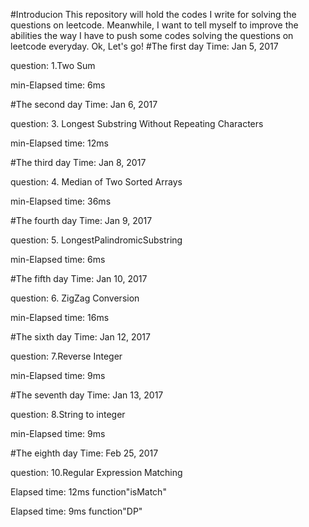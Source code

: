#Introducion
This repository will hold the codes I write for solving the questions on leetcode. Meanwhile, I want to tell myself to improve the abilities the way I have to push some codes solving the questions on leetcode everyday. Ok, Let's go!
#The first day 
Time: Jan 5, 2017

question: 1.Two Sum

min-Elapsed time: 6ms

#The second day
Time: Jan 6, 2017

question: 3. Longest Substring Without Repeating Characters

min-Elapsed time: 12ms


#The third day
Time: Jan 8, 2017

question: 4. Median of Two Sorted Arrays

min-Elapsed time: 36ms

#The fourth day
Time: Jan 9, 2017

question: 5. LongestPalindromicSubstring

min-Elapsed time: 6ms

#The fifth day
Time: Jan 10, 2017

question: 6. ZigZag Conversion

min-Elapsed time: 16ms

#The sixth day
Time: Jan 12, 2017

question: 7.Reverse Integer

min-Elapsed time: 9ms

#The seventh day
Time: Jan 13, 2017

question: 8.String to integer

min-Elapsed time: 9ms

#The eighth day
Time: Feb 25, 2017

question: 10.Regular Expression Matching

Elapsed time: 12ms  function"isMatch"

Elapsed time: 9ms  function"DP"

